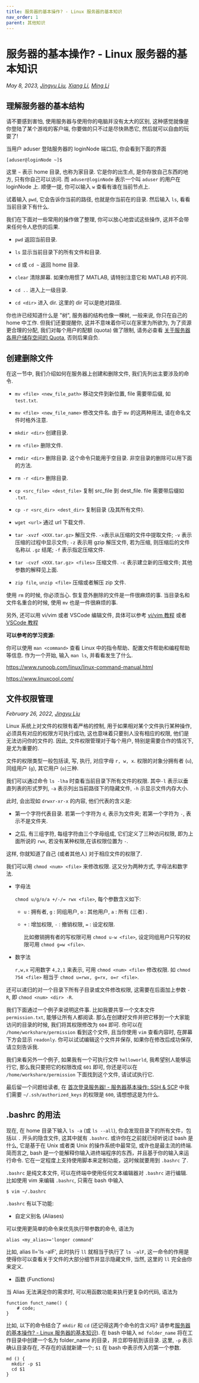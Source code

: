 ```yaml
---
title: 服务器的基本操作? - Linux 服务器的基本知识
nav_order: 1
parent: 其他知识
---
```


# 服务器的基本操作? - Linux 服务器的基本知识

*May 8, 2023, [Jingyu Liu](mailto:381258337@qq.com), [Xiang Li](mailto:646873166@qq.com), [Ming Li](mailto:19300180127@fudan.edu.cn)*

## 理解服务器的基本结构

请不要感到害怕, 使用服务器与使用你的电脑并没有太大的区别, 这种感觉就像是你登陆了某个游戏的客户端, 你要做的只不过是尽快熟悉它, 然后就可以自由的玩耍了!

当用户 aduser 登陆服务器的 loginNode 端口后, 你会看到下面的界面

~~~ text
[aduser@loginNode ~]$
~~~

这里 `~` 表示 home 目录, 也称为家目录. 它是你的出生点, 是你存放自己东西的地方, 只有你自己可以访问. 而 `aduser@loginNode` 表示一个叫 `aduser` 的用户在 loginNode 上. 顺便一提, 你可以输入 `w` 查看有谁在当前节点上.

试着输入 `pwd`, 它会告诉你当前的路径, 也就是你当前在的目录. 然后输入 `ls`, 看看当前目录下有什么.

我们在下面对一些常用的操作做了整理, 你可以放心地尝试这些操作, 这并不会带来任何令人悲伤的后果.

- `pwd` 返回当前目录.

- `ls` 显示当前目录下的所有文件和目录.

- `cd` 或 `cd ~` 返回 home 目录.

- `clear` 清除屏幕. 如果你用惯了 MATLAB, 请特别注意它和 MATLAB 的不同.

- `cd ..` 进入上一级目录.

- `cd <dir>` 进入 dir. 这里的 dir 可以是绝对路径.

你也许已经知道什么是 "树", 服务器的结构也像一棵树, 一般来说, 你只在自己的 home 中工作. 但我们还要提醒你, 这并不意味着你可以在家里为所欲为, 为了资源更合理的分配, 我们对每个用户的配额 (quota) 做了限制, 请务必查看 [关于服务器各用户储存空间的 Quota](../you-must/xfs-quota), 否则后果自负.

## 创建删除文件

在这一节中, 我们介绍如何在服务器上创建和删除文件, 我们先列出主要涉及的命令.

- `mv <file> <new_file_path>` 移动文件到新位置, file 需要带后缀, 如 `test.txt`.

- `mv <file> <new_file_name>` 修改文件名. 由于 `mv` 的这两种用法, 请在命名文件时格外注意.

- `mkdir <dir>` 创建目录.

- `rm <file>` 删除文件.

- `rmdir <dir>` 删除目录. 这个命令只能用于空目录. 非空目录的删除可以用下面的方法.

- `rm -r <dir>` 删除目录.

- `cp <src_file> <dest_file>` 复制 src_file 到 dest_file. file 需要带后缀如 `.txt`.

- `cp -r <src_dir> <dest_dir>` 复制目录 (及其所有文件).

- `wget <url>` 通过 url 下载文件.

- `tar -xvzf <XXX.tar.gz>` 解压文件. `-x`表示从压缩的文件中提取文件; `-v` 表示压缩的过程中显示文件; `-z` 表示用 gzip 解压文件, 若为压缩, 则压缩后的文件名称以 `.gz` 结尾; `-f` 表示指定压缩文件.

- `tar -cvzf <XXX.tar.gz> <files>` 压缩文件. `-c` 表示建立新的压缩文件; 其他参数的解释见上面.

- `zip file`, `unzip <file>` 压缩或者解压 zip 文件.

使用 `rm` 的时候, 你必须当心. 恢复意外删除的文件是一件很麻烦的事. 当目录名和文件名重合的时候, 使用 `mv` 也是一件很麻烦的事.

另外, 还可以用 vi/vim 或者 VSCode 编辑文件, 具体可以参考 [vi/vim 教程](../knowledge/vim) 或者 [VSCode 教程](../knowledge/vscode)

**可以参考的学习资源:**

你可以使用 `man <command>` 查看 Linux 中的指令帮助、配置文件帮助和编程帮助等信息. 作为一个开始, 输入 `man ls`, 并看看发生了什么.

<https://www.runoob.com/linux/linux-command-manual.html>

<https://www.linuxcool.com/>

## <a name="permission"> 文件权限管理 </a>

*February 26, 2022, [Jingyu Liu](mailto:381258337@qq.com)*

Linux 系统上对文件的权限有着严格的控制, 用于如果相对某个文件执行某种操作, 必须具有对应的权限方可执行成功, 这也意味着只要别人没有相应的权限, 他们是无法访问你的文件的. 因此, 文件权限管理对于每个用户, 特别是需要合作的情况下, 是尤为重要的.

文件的权限类型一般包括读, 写, 执行, 对应字母 `r, w, x`. 权限的对象分拥有者 (`u`), 同组用户 (`g`), 其它用户 (`o`)三种.

我们可以通过命令 `ls -lha` 时查看当前目录下所有文件的权限. 其中`-l` 表示以垂直列表的形式罗列, `-a` 表示列出当前路径下的隐藏文件, `-h` 示显示文件内存大小.

此时, 会出现如 `drwxr-xr-x` 的内容, 他们代表的含义是:

- 第一个字符代表目录. 若第一个字符为 `d`, 表示为文件夹; 若第一个字符为 `-`, 表示不是文件夹.

- 之后, 有三组字符, 每组字符由三个字母组成, 它们定义了三种访问权限, 即为上面所说的 `rwx`, 若没有某种权限,在该权限位置为 `-`.

这样, 你就知道了自己 (或者其他人) 对于相应文件的权限了.

我们可以用 `chmod <num> <file>` 来修改权限. 这又分为两种方式, 字母法和数字法.

- 字母法

  `chmod u/g/o/a +/-/= rwx <file>`, 每个参数含义如下:

  - `u` : 拥有者, `g` : 同组用户, `o` : 其他用户, `a` : 所有 (三者) .

  - `+` : 增加权限, `-` : 撤销权限, `=` : 设定权限.

    比如撤销拥有者的写权限可用 `chmod u-w <file>`, 设定同组用户只写的权限可用 `chmod g=w <file>`.

- 数字法

    `r,w,x` 可用数字 `4,2,1` 来表示, 可用 `chmod <num> <file>` 修改权限. 如 `chmod 754 <file>` 相当于 `chmod u=rwx, g=rx, o=r <file>`.

还可以递归的对一个目录下所有子目录或文件修改权限, 这需要在后面加上参数 `-R`, 即 `chmod <num> <dir> -R`.

我们下面通过一个例子来说明这件事. 比如我要共享一个文本文件 `permission.txt`, 能够让所有人都阅读. 那么在创建好文件并把它移到一个大家能访问的目录的时候, 我们将其权限修改为 `604` 即可. 你可以在 `/home/workshare/permission` 看到这个文件, 且当你使用 `vim` 查看内容时, 在屏幕下方会显示 `readonly`. 你可以试试编辑这个文件并保存, 如果你在修改后成功保存, 请立刻告诉我.

我们来看另外一个例子, 如果我有一个可执行文件 `helloworld`, 我希望别人能够运行它, 那么我只要把它的权限改成 `601` 即可, 你还是可以在 `/home/workshare/permission` 下面找到这个文件, 请试试执行它.

最后留一个问题给读者, 在 [首次登录服务器! - 服务器基本操作: SSH & SCP](../knowledge/ssh) 中我们需要 `~/.ssh/authorized_keys` 的权限是 `600`, 请想想这是为什么.

## .bashrc 的用法

现在, 在 home 目录下输入 `ls -a` (或 `ls --all`), 你会发现目录下的所有文件，包括以 `.` 开头的隐含文件, 这其中就有 `.bashrc`. 或许你在之前就已经听说过 bash 是什么, 它是基于在 Unix 或者类 Unix 的操作系统中最常见, 或许也是最主流的终端. 简而言之, bash 是一个能解释你输入进终端程序的东西，并且基于你的输入来运行命令. 它在一定程度上支持使用脚本来定制功能，这时候就要用到 `.bashrc` 了.

`.bashrc` 是纯文本文件, 可以在终端中使用任何文本编辑器对 `.bashrc` 进行编辑. 比如使用 vim 来编辑 `.bashrc`, 只需在 bash 中输入

~~~ bash
$ vim ~/.bashrc
~~~

`.bashrc` 有以下功能:

- 自定义别名 (Aliases)

可以使用更简单的命令来优先执行带参数的命令, 语法为

~~~ text
alias <my_alias>='longer command'
~~~

比如, alias ll='ls -alF', 此时执行 `ll` 就相当于执行了 `ls -alF`, 这一命令的作用是使得你可以查看关于文件的大部分细节并显示隐藏文件, 当然, 这里的 `ll` 完全由你来定义.

- 函数 (Functions)

当 Alias 无法满足你的需求时, 可以用函数功能来执行更复杂的代码, 语法为

~~~ text
function funct_name() {
	# code;
}
~~~

比如, 以下的命令结合了 `mkdir` 和 `cd` (还记得这两个命令的含义吗? 请参考[服务器的基本操作? - Linux 服务器的基本知识](../knowledge/linux)). 在 bash 中输入 `md folder_name` 将在工作目录中创建一个名为 folder_name 的目录，并立即导航到该目录. 这里, `-p` 表示确认目录存在, 不存在的话就新建一个;  `$1` 在 bash 中表示传入的第一个参数.

~~~ text
md () {
  mkdir -p $1
  cd $1
}
~~~

